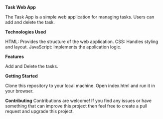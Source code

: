 **Task Web App**

The Task App is a simple web application for managing tasks. Users can add and delete the task.

**Technologies Used**

HTML: Provides the structure of the web application.
CSS: Handles styling and layout.
JavaScript: Implements the application logic.

**Features**

Add and Delete the tasks.

**Getting Started**

Clone this repository to your local machine.
Open index.html and run it in your browser.

**Contributing**
Contributions are welcome! If you find any issues or have something that can improve this project then feel free to create a pull request and upgrade this project.
